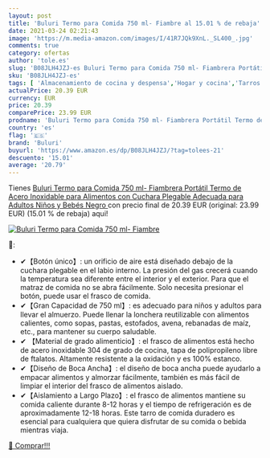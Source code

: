 ```yaml
---
layout: post
title: 'Buluri Termo para Comida 750 ml- Fiambre al 15.01 % de rebaja'
date: 2021-03-24 02:21:43
image: 'https://m.media-amazon.com/images/I/41R7JQk9XnL._SL400_.jpg'
comments: true
category: ofertas
author: 'tole.es'
slug: 'B08JLH4JZJ-es Buluri Termo para Comida 750 ml- Fiambrera Portátil Termo...'
sku: 'B08JLH4JZJ-es'
tags: [ 'Almacenamiento de cocina y despensa','Hogar y cocina','Tarros aislantes para alimentos','Termos','bebés','buluri', ]
actualPrice: 20.39 EUR
currency: EUR
price: 20.39
comparePrice: 23.99 EUR
prodname: 'Buluri Termo para Comida 750 ml- Fiambrera Portátil Termo de Acero Inoxidable para Alimentos con Cuchara Plegable  Adecuada para Adultos  Niños y Bebés  Negro '
country: 'es'
flag: '🇪🇸'
brand: 'Buluri'
buyurl: 'https://www.amazon.es/dp/B08JLH4JZJ/?tag=tolees-21'
descuento: '15.01'
average: '20.79'
---
```


Tienes [Buluri Termo para Comida 750 ml- Fiambrera Portátil Termo de Acero Inoxidable para Alimentos con Cuchara Plegable  Adecuada para Adultos  Niños y Bebés  Negro ](https://www.amazon.es/dp/B08JLH4JZJ/?tag=tolees-21) con precio final de  20.39 EUR (original: 23.99 EUR) (15.01 %  de rebaja) aqui!

[![Buluri Termo para Comida 750 ml- Fiambre](https://m.media-amazon.com/images/I/41R7JQk9XnL._SL400_.jpg)](https://www.amazon.es/dp/B08JLH4JZJ/?tag=tolees-21)

🔎:

- ✔【Botón único】: un orificio de aire está diseñado debajo de la cuchara plegable en el labio interno. La presión del gas crecerá cuando la temperatura sea diferente entre el interior y el exterior. Para que el matraz de comida no se abra fácilmente. Solo necesita presionar el botón, puede usar el frasco de comida.
- ✔【Gran Capacidad de 750 ml】: es adecuado para niños y adultos para llevar el almuerzo. Puede llenar la lonchera reutilizable con alimentos calientes, como sopas, pastas, estofados, avena, rebanadas de maíz, etc., para mantener su cuerpo saludable.
- ✔ 【Material de grado alimenticio】: el frasco de alimentos está hecho de acero inoxidable 304 de grado de cocina, tapa de polipropileno libre de ftalatos. Altamente resistente a la oxidación y es 100% estanco.
- ✔【Diseño de Boca Ancha】: el diseño de boca ancha puede ayudarlo a empacar alimentos y almorzar fácilmente, también es más fácil de limpiar el interior del frasco de alimentos aislado.
- ✔【Aislamiento a Largo Plazo】: el frasco de alimentos mantiene su comida caliente durante 8-12 horas y el tiempo de refrigeración es de aproximadamente 12-18 horas. Este tarro de comida duradero es esencial para cualquiera que quiera disfrutar de su comida o bebida mientras viaja.

[🛒 Comprar!!!](https://www.amazon.es/dp/B08JLH4JZJ/?tag=tolees-21)
